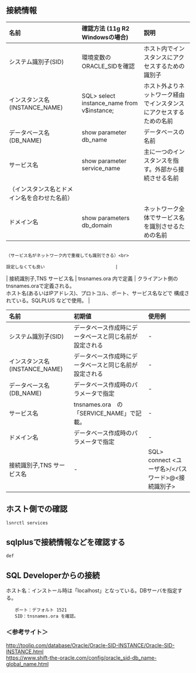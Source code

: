 ## 接続情報

|  名前                          | 確認方法 (11g R2 Windowsの場合)             |  説明        |
|:-------------------------------|:--------------------------------------------|:-----------------------------------------|
| システム識別子(SID)            | 環境変数のORACLE_SIDを確認                  | ホスト内でインスタンスにアクセスするための識別子   |
| インスタンス名(INSTANCE_NAME)  | SQL> select instance_name from v$instance;  | ホスト外よりネットワーク経由でインスタンスにアクセスするための名前  |
| データベース名(DB_NAME)        | show parameter db_name                      | データベースの名前   |
| サービス名                     | show parameter service_name                 | 主に一つのインスタンスを指す。外部から接続させる名前
                                                                               （インスタンス名とドメイン名を合わせた名前）                      |
| ドメイン名                     | show parameters db_domain                   | ネットワーク全体でサービス名を識別させるための名前<br>
                                                                               （サービス名がネットワーク内で重複しても識別できる）<br>
                                                                                設定しなくても良い                           |
| 接続識別子,TNS サービス名      | tnsnames.ora 内で定義                       | クライアント側のtnsnames.oraで定義される。<br>
                                                                              ホスト名(あるいはIPアドレス)、プロトコル、ポート、サービス名などで
                                                                              構成されている。SQLPLUS などで使用。   |



|  名前                         | 初期値                                                  | 使用例                                             |
|:------------------------------|:--------------------------------------------------------|:---------------------------------------------------|
| システム識別子(SID)           | データベース作成時にデータベースと同じ名前が設定される  | -                                                  |
| インスタンス名(INSTANCE_NAME) | データベース作成時にデータベースと同じ名前が設定される  | -                                                  |
| データベース名(DB_NAME)       | データベース作成時のパラメータで指定                    | -                                                  |
| サービス名                    | tnsnames.ora　の「SERVICE_NAME」で記載。                | -                                                  |
| ドメイン名                    | データベース作成時のパラメータで指定                    | -                                                  |
| 接続識別子,TNS サービス名      | -                                                       | SQL> connect <ユーザ名>/<パスワード>@<接続識別子>  |


## ホスト側での確認
```
lsnrctl services
```


## sqlplusで接続情報などを確認する
```
def
```


## SQL Developerからの接続
ホスト名：インストール時は「localhost」となっている。DBサーバを指定する。  
```
　　ポート：デフォルト 1521  
　　SID：tnsnames.ora を確認。  
```

### ＜参考サイト＞
http://tooljp.com/database/Oracle/Oracle-SID-INSTANCE/Oracle-SID-INSTANCE.html  
https://www.shift-the-oracle.com/config/oracle_sid-db_name-global_name.html  
